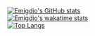 [![Emigdio's GitHub stats](https://github-readme-stats.vercel.app/api?username=emigdio821&ount_private=true&show_icons=true&theme=tokyonight)](https://github.com/anuraghazra/github-readme-stats) <br>
[![Emigdio's wakatime stats](https://github-readme-stats.vercel.app/api/wakatime?username=emigdio821&theme=tokyonight)](https://github.com/anuraghazra/github-readme-stats) <br>
[![Top Langs](https://github-readme-stats.vercel.app/api/top-langs/?username=emigdio821&layout=compact&theme=tokyonight&langs_count=10)](https://github.com/anuraghazra/github-readme-stats)
